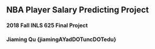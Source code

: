 ## NBA Player Salary Predicting Project

#### 2018 Fall INLS 625 Final Project 
#### Jiaming Qu {jiamingAYadDOTuncDOTedu}
